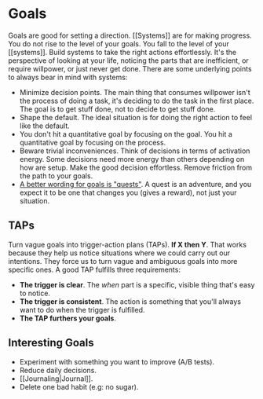 # Goals

Goals are good for setting a direction. [[Systems]] are for making progress. You do not rise to the level of your goals. You fall to the level of your [[systems]]. Build systems to take the right actions effortlessly. It's the perspective of looking at your life, noticing the parts that are inefficient, or require willpower, or just never get done. There are some underlying points to always bear in mind with systems:

- Minimize decision points. The main thing that consumes willpower isn't the process of doing a task, it's deciding to do the task in the first place. The goal is to get stuff done, not to decide to get stuff done.
- Shape the default. The ideal situation is for doing the right action to feel like the default.
- You don't hit a quantitative goal by focusing on the goal. You hit a quantitative goal by focusing on the process.
- Beware trivial inconveniences. Think of decisions in terms of activation energy. Some decisions need more energy than others depending on how are setup. Make the good decision effortless. Remove friction from the path to your goals.
- [A better wording for goals is "quests"](https://www.raptitude.com/2024/08/do-quests-not-goals/). A quest is an adventure, and you expect it to be one that changes you (gives a reward), not just your situation.

## TAPs

Turn vague goals into trigger-action plans (TAPs). **If X then Y**. That works because they help us notice situations where we could carry out our intentions. They force us to turn vague and ambiguous goals into more specific ones. A good TAP fulfills three requirements:

- **The trigger is clear**. The _when_ part is a specific, visible thing that's easy to notice.
- **The trigger is consistent**. The action is something that you'll always want to do when the trigger is fulfilled.
- **The TAP furthers your goals**.

## Interesting Goals

- Experiment with something you want to improve (A/B tests).
- Reduce daily decisions.
- [[Journaling|Journal]].
- Delete one bad habit (e.g: no sugar).
